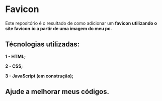 # Favicon

Este repositório é o resultado de como adicionar um <strong>favicon<strong> utilizando o site favicon.io a partir de uma imagem do meu pc.

## Técnologias utilizadas:

1 - HTML;

2 - CSS;

3 - JavaScript (em construção);

## Ajude a melhorar meus códigos.
